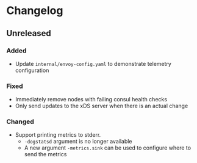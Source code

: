 # Changelog

## Unreleased

### Added

 - Update `internal/envoy-config.yaml` to demonstrate telemetry configuration

### Fixed

 - Immediately remove nodes with failing consul health checks
 - Only send updates to the xDS server when there is an actual change

### Changed

 - Support printing metrics to stderr.
   - `-dogstatsd` argument is no longer available
   - A new argument `-metrics.sink` can be used to configure where to send the metrics


